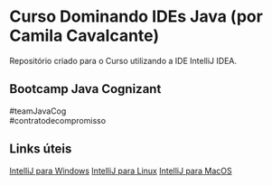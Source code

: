 # Curso Dominando IDEs Java (por Camila Cavalcante)
Repositório criado para o Curso utilizando a IDE IntelliJ IDEA.

## Bootcamp Java Cognizant
#teamJavaCog   
#contratodecompromisso  

## Links úteis
[IntelliJ para Windows](https://www.jetbrains.com/pt-br/idea/download/#section=windows)
[IntelliJ para Linux](https://www.jetbrains.com/pt-br/idea/download/#section=linux)
[IntelliJ para MacOS](https://www.jetbrains.com/pt-br/idea/download/#section=mac)
